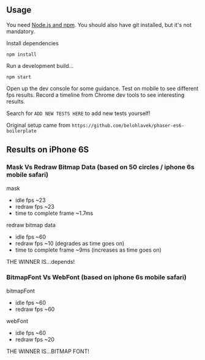 ## Usage

You need [Node.js and npm](https://nodejs.org/). You should also have git installed, but it's not mandatory.

Install dependencies

`npm install`

Run a development build...

`npm start`

Open up the dev console for some guidance.
Test on mobile to see different fps results.
Record a timeline from Chrome dev tools to see interesting results.

Search for `ADD NEW TESTS HERE` to add new tests yourself!

Original setup came from `https://github.com/belohlavek/phaser-es6-boilerplate`

## Results on iPhone 6S

### Mask Vs Redraw Bitmap Data (based on 50 circles / iphone 6s mobile safari)

mask     
- idle fps ~23
- redraw fps ~23
- time to complete frame ~1.7ms

redraw bitmap data
- idle fps ~60
- redraw fps ~10 (degrades as time goes on)
- time to complete frame ~9ms (increases as time goes on)

THE WINNER IS...depends!

### BitmapFont Vs WebFont (based on iphone 6s mobile safari)

bitmapFont 
- idle fps ~60
- redraw fps ~60

webFont    
- idle fps ~60
- redraw fps ~20

THE WINNER IS...BITMAP FONT!
